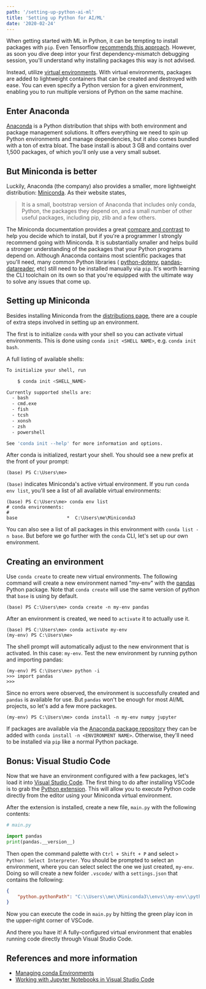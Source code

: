 ```yaml
---
path: '/setting-up-python-ai-ml'
title: 'Setting up Python for AI/ML'
date: '2020-02-24'
---
```


When getting started with ML in Python, it can be tempting to
install packages with `pip`. Even
Tensorflow [recommends this approach](https://www.tensorflow.org/install).
However, as soon you dive deep intor your first dependency-mismatch
debugging session, you'll understand why installing packages this way
is not advised.

Instead, utilize [virtual environments](https://docs.python.org/3/tutorial/venv.html).
With virtual environments, packages are added to lightweight containers
that can be created and destroyed with ease. You can even specify a Python
version for a given environment, enabling you to run multiple versions of
Python on the same machine.

## Enter Anaconda

[Anaconda](https://www.anaconda.com/) is a Python distribution that ships
with both environment and package management solutions. It offers everything
we need to spin up Python environments and manage dependencies, but it also
comes bundled with a ton of extra bloat. The base install is about 3 GB and
contains over 1,500 packages, of which you'll only use a very small subset.

## But Miniconda is better

Luckily, Anaconda (the company) also provides a smaller, more lightweight
distribution: [Miniconda](https://docs.conda.io/en/latest/miniconda.html).
As their website states,

> It is a small, bootstrap version of Anaconda that includes only conda,
> Python, the packages they depend on, and a small number of other useful
> packages, including pip, zlib and a few others.

The Miniconda documentation provides a great
[compare and contrast](https://docs.conda.io/projects/conda/en/latest/user-guide/install/download.html#anaconda-or-miniconda)
to help you decide which to install, but if you're a programmer I strongly
recommend going with Miniconda. It is substantially smaller and helps build
a stronger understanding of the packages that your Python programs depend
on. Although Anaconda contains most scientific packages that you'll need,
many common Python libraries (
[python-dotenv](https://pypi.org/project/python-dotenv/),
[pandas-datareader](https://pandas-datareader.readthedocs.io/en/latest/),
etc) still need to be installed manually via `pip`. It's worth learning
the CLI toolchain on its own so that you're equipped with the ultimate
way to solve any issues that come up.

## Setting up Miniconda

Besides installing Miniconda from the
[distributions page](https://docs.conda.io/en/latest/miniconda.html),
there are a couple of extra steps involved in setting up an environment.

The first is to initialize `conda` with your shell so you can activate
virtual environments. This is done using `conda init <SHELL NAME>`,
e.g. `conda init bash`.

A full listing of available shells:

```sh
To initialize your shell, run

    $ conda init <SHELL_NAME>

Currently supported shells are:
  - bash
  - cmd.exe
  - fish
  - tcsh
  - xonsh
  - zsh
  - powershell

See 'conda init --help' for more information and options.
```

After conda is initialized, restart your shell. You should see a
new prefix at the front of your prompt:

```
(base) PS C:\Users\me>
```

`(base)` indicates Miniconda's active virtual environment. If you
run `conda env list`, you'll see a list of all available virtual
environments:

```
(base) PS C:\Users\me> conda env list
# conda environments:
#
base                  *  C:\Users\me\Miniconda3
```

You can also see a list of all packages in this environment with
`conda list -n base`. But before we go further with the `conda`
CLI, let's set up our own environment.

## Creating an environment

Use `conda create` to create new virtual environments. The following
command will create a new environment named "my-env" with the
[pandas](https://pandas.pydata.org/) Python package. Note that
`conda create` will use the same version of python that `base`
is using by default.

```
(base) PS C:\Users\me> conda create -n my-env pandas
```

After an environment is created, we need to `activate` it to
actually use it.

```
(base) PS C:\Users\me> conda activate my-env
(my-env) PS C:\Users\me>
```

The shell prompt will automatically adjust to the new environment
that is activated. In this case: `my-env`. Test the new environment
by running python and importing pandas:

```
(my-env) PS C:\Users\me> python -i
>>> import pandas
>>>
```

Since no errors were observed, the environment is successfully created
and `pandas` is available for use. But `pandas` won't be enough for most
AI/ML projects, so let's add a few more packages.

```
(my-env) PS C:\Users\me> conda install -n my-env numpy jupyter
```

If packages are available via the
[Anaconda package repository](https://anaconda.org/anaconda/repo) they
can be added with `conda install -n <ENVIRONMENT NAME>`. Otherwise,
they'll need to be installed via `pip` like a normal Python package.

## Bonus: Visual Studio Code

Now that we have an environment configured with a few packages, let's
load it into [Visual Studio Code](https://code.visualstudio.com/). The
first thing to do after installing VSCode is to grab the
[Python extension](https://marketplace.visualstudio.com/items?itemName=ms-python.python).
This will allow you to execute Python code directly from the editor using
your Miniconda virtual environment.

After the extension is installed, create a new file, `main.py` with the
following contents:

```py
# main.py

import pandas
print(pandas.__version__)
```

Then open the command palette with `Ctrl + Shift + P` and select
`> Python: Select Interpreter`. You should be prompted to select an environment,
where you can select select the one we just created, `my-env`. Doing so will
create a new folder `.vscode/` with a `settings.json` that contains the following:

```json
{
    "python.pythonPath": "C:\\Users\\me\\Miniconda3\\envs\\my-env\\python.exe"
}
```

Now you can execute the code in `main.py` by hitting the green play icon
in the upper-right corner of VSCode.

And there you have it! A fully-configured virtual environment that enables
running code directly through Visual Studio Code.

## References and more information

* [Managing conda Environments](https://docs.conda.io/projects/conda/en/latest/user-guide/tasks/manage-environments.html)
* [Working with Jupyter Notebooks in Visual Studio Code](https://code.visualstudio.com/docs/python/jupyter-support)
